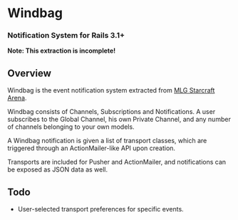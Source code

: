 # Windbag
### Notification System for Rails 3.1+

**Note: This extraction is incomplete!**

## Overview

Windbag is the event notification system extracted from [MLG Starcraft Arena](https://sc2.majorleaguegaming.com/).

Windbag consists of Channels, Subscriptions and Notifications. A user subscribes to the Global Channel, his
own Private Channel, and any number of channels belonging to your own models.

A Windbag notification is given a list of transport classes, which are triggered through an ActionMailer-like API
upon creation.

Transports are included for Pusher and ActionMailer, and notifications can be exposed as JSON data as well.

## Todo

* User-selected transport preferences for specific events.
